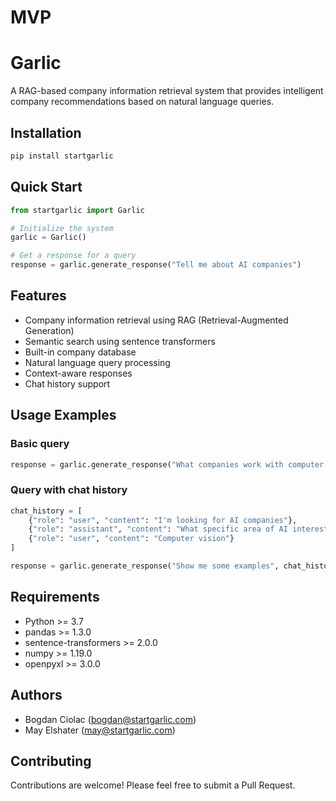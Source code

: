 # MVP

# Garlic

A RAG-based company information retrieval system that provides intelligent company recommendations based on natural language queries.

## Installation

```bash
pip install startgarlic
```

## Quick Start

```python
from startgarlic import Garlic

# Initialize the system
garlic = Garlic()

# Get a response for a query
response = garlic.generate_response("Tell me about AI companies")
```

## Features

- Company information retrieval using RAG (Retrieval-Augmented Generation)
- Semantic search using sentence transformers
- Built-in company database
- Natural language query processing
- Context-aware responses
- Chat history support

## Usage Examples

### Basic query

```python
response = garlic.generate_response("What companies work with computer vision?")
```

### Query with chat history

```python
chat_history = [
    {"role": "user", "content": "I'm looking for AI companies"},
    {"role": "assistant", "content": "What specific area of AI interests you?"},
    {"role": "user", "content": "Computer vision"}
]

response = garlic.generate_response("Show me some examples", chat_history)
```

## Requirements

- Python >= 3.7
- pandas >= 1.3.0
- sentence-transformers >= 2.0.0
- numpy >= 1.19.0
- openpyxl >= 3.0.0

## Authors

- Bogdan Ciolac (bogdan@startgarlic.com)
- May Elshater (may@startgarlic.com)

## Contributing

Contributions are welcome! Please feel free to submit a Pull Request.

